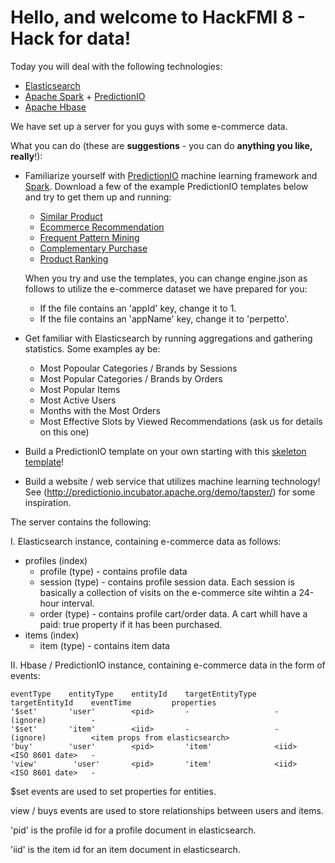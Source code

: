 # Hello, and welcome to HackFMI 8 - Hack for data!

Today you will deal with the following technologies:
- [Elasticsearch](https://www.elastic.co/products/elasticsearch)
- [Apache Spark](http://spark.apache.org/) + [PredictionIO](http://predictionio.incubator.apache.org/)
- [Apache Hbase](https://hbase.apache.org/)

We have set up a server for you guys with some e-commerce data.

What you can do (these are **suggestions** - you can do **anything you like, really**!):
* Familiarize yourself with  [PredictionIO](http://predictionio.incubator.apache.org/) machine learning framework and [Spark](http://spark.apache.org/). Download a few of the example PredictionIO templates below and try to get them up and running:
  - [Similar Product](https://github.com/apache/incubator-predictionio-template-similar-product)
  - [Ecommerce Recommendation](https://github.com/apache/incubator-predictionio-template-ecom-recommender)
  - [Frequent Pattern Mining](https://github.com/goliasz/pio-template-fpm)
  - [Complementary Purchase](https://github.com/PredictionIO/template-scala-parallel-complementarypurchase)
  - [Product Ranking](https://github.com/PredictionIO/template-scala-parallel-productranking)

  When you try and use the templates, you can change engine.json as follows to utilize the e-commerce dataset we have prepared for you:

  - If the file contains an 'appId' key, change it to 1.
  - If the file contains an 'appName' key, change it to 'perpetto'.

* Get familiar with Elasticsearch by running aggregations and gathering statistics. Some examples ay be:
  - Most Popoular Categories / Brands by Sessions
  - Most Popular Categories / Brands by Orders
  - Most Popular Items
  - Most Active Users
  - Months with the Most Orders
  - Most Effective Slots by Viewed Recommendations (ask us for details on this one)

* Build a PredictionIO template on your own starting with this [skeleton template](https://github.com/apache/incubator-predictionio-template-skeleton)!
* Build a website / web service that utilizes machine learning technology! See (http://predictionio.incubator.apache.org/demo/tapster/) for some inspiration.


The server contains the following:

I. Elasticsearch instance, containing e-commerce data as follows:

- profiles (index)
  - profile (type) - contains profile data
  - session (type) - contains profile session data. Each session is basically a collection of visits on the e-commerce site wihtin a 24-hour interval.
  - order (type) - contains profile cart/order data. A cart whill have a paid: true property if it has been purchased.
- items (index)
  - item (type) - contains item data


II. Hbase / PredictionIO instance, containing e-commerce data in the form of events:
```
eventType    entityType    entityId    targetEntityType    targetEntityId    eventTime         properties
'$set'       'user'        <pid>       -                   -                 (ignore)          -
'$set'       'item'        <iid>       -                   -                 (ignore)          <item props from elasticsearch>
'buy'        'user'        <pid>       'item'              <iid>             <ISO 8601 date>   -
'view'        'user'       <pid>       'item'              <iid>             <ISO 8601 date>   -
```
$set events are used to set properties for entities.

view / buys events are used to store relationships between users and items.

'pid' is the profile id for a profile document in elasticsearch.

'iid' is the item id for an item document in elasticsearch.

